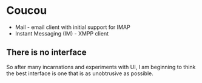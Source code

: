  Coucou
 ======

  * Mail - email client with initial support for IMAP
  * Instant Messaging (IM) - XMPP client

 There is no interface
 ---------------------
 
 So after many incarnations and experiments with UI, I am beginning to think the best interface is one that is as
 unobtrusive as possible.
 
